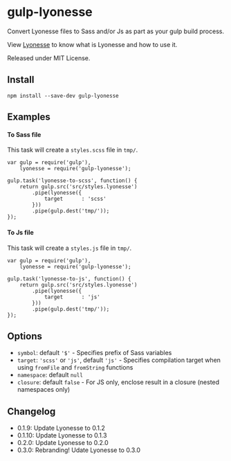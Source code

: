 gulp-lyonesse
==========

Convert Lyonesse files to Sass and/or Js as part as your gulp build process.

View [Lyonesse](https://github.com/Ulflander/lyonesse) to know what is Lyonesse and how to use it.

Released under MIT License.


## Install

```
npm install --save-dev gulp-lyonesse
```


## Examples

#### To Sass file

This task will create a `styles.scss` file in `tmp/`.

```
var gulp = require('gulp'),
    lyonesse = require('gulp-lyonesse');

gulp.task('lyonesse-to-scss', function() {
    return gulp.src('src/styles.lyonesse')
        .pipe(lyonesse({
            target      : 'scss'
        }))
        .pipe(gulp.dest('tmp/'));
});
```

#### To Js file

This task will create a `styles.js` file in `tmp/`.

```
var gulp = require('gulp'),
    lyonesse = require('gulp-lyonesse');

gulp.task('lyonesse-to-js', function() {
    return gulp.src('src/styles.lyonesse')
        .pipe(lyonesse({
            target      : 'js'
        }))
        .pipe(gulp.dest('tmp/'));
});
```

## Options

- `symbol`: default `'$'` - Specifies prefix of Sass variables
- `target`: `'scss'` or `'js'`, default `'js'` - Specifies compilation target when using `fromFile` and `fromString` functions
- `namespace`: default `null`
- `closure`: default `false` - For JS only, enclose result in a closure (nested namespaces only)

## Changelog

- 0.1.9: Update Lyonesse to 0.1.2
- 0.1.10: Update Lyonesse to 0.1.3
- 0.2.0: Update Lyonesse to 0.2.0
- 0.3.0: Rebranding! Udate Lyonesse to 0.3.0
